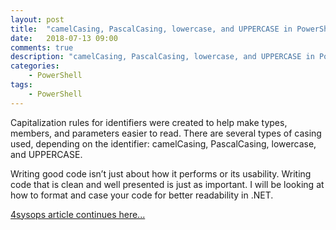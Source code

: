 ```yaml
---
layout: post
title:  "camelCasing, PascalCasing, lowercase, and UPPERCASE in PowerShell"
date:   2018-07-13 09:00
comments: true
description: "camelCasing, PascalCasing, lowercase, and UPPERCASE in PowerShell"
categories:
    - PowerShell
tags:
    - PowerShell
---
```


Capitalization rules for identifiers were created to help make types, members, and parameters easier to read. There are several types of casing used, depending on the identifier: camelCasing, PascalCasing, lowercase, and UPPERCASE.

Writing good code isn’t just about how it performs or its usability. Writing code that is clean and well presented is just as important. I will be looking at how to format and case your code for better readability in .NET.

[4sysops article continues here...](https://4sysops.com/archives/camelcasing-pascalcasing-lowercase-and-uppercase-in-powershell/)
